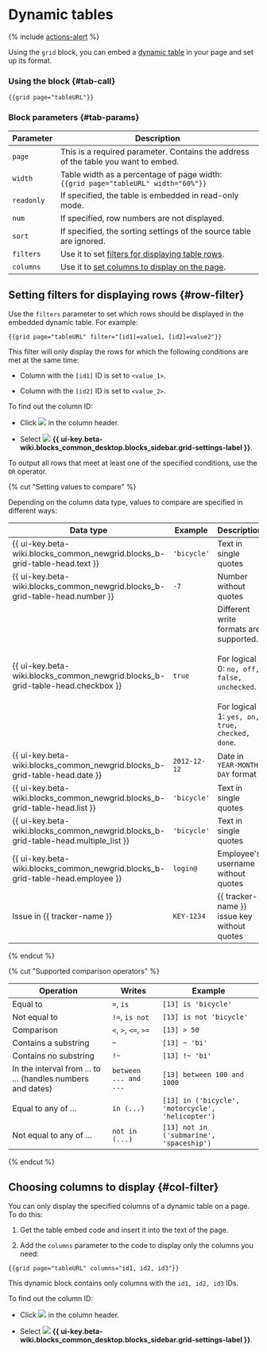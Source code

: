 # Dynamic tables

{% include [actions-alert](../../_includes/wiki/actions-alert.md) %}

Using the `grid` block, you can embed a [dynamic table](../create-grid.md) in your page and set up its format.

### Using the block {#tab-call}

```
{{grid page="tableURL"}}
```


### Block parameters {#tab-params}

| Parameter | Description |
--- | ---
| `page` | This is a required parameter. Contains the address of the table you want to embed. |
| `width` | Table width as a percentage of page width:<br>`{{grid page="tableURL" width="60%"}}` |
| `readonly` | If specified, the table is embedded in read-only mode. |
| `num` | If specified, row numbers are not displayed. |
| `sort` | If specified, the sorting settings of the source table are ignored. |
| `filters` | Use it to set [filters for displaying table rows](#row-filter). |
| `columns` | Use it to [set columns to display on the page](#col-filter). |

## Setting filters for displaying rows {#row-filter}

Use the `filters` parameter to set which rows should be displayed in the embedded dynamic table. For example:

```
{{grid page="tableURL" filter="[id1]=value1, [id2]=value2"}}
```

This filter will only display the rows for which the following conditions are met at the same time:

- Column with the `[id1]` ID is set to `<value_1>`.

- Column with the `[id2]` ID is set to `<value_2>`.

To find out the column ID:

* Click ![](../../_assets/wiki/svg/actions-icon.svg) in the column header.

* Select ![](../../_assets/wiki/table-settings-footer.png) **{{ ui-key.beta-wiki.blocks_common_desktop.blocks_sidebar.grid-settings-label }}**.

To output all rows that meet at least one of the specified conditions, use the `OR` operator.

{% cut "Setting values to compare" %}

Depending on the column data type, values to compare are specified in different ways:

| Data type | Example | Description |
--- | --- | ---
| {{ ui-key.beta-wiki.blocks_common_newgrid.blocks_b-grid-table-head.text }} | `'bicycle'` | Text in single quotes |
| {{ ui-key.beta-wiki.blocks_common_newgrid.blocks_b-grid-table-head.number }} | `-7` | Number without quotes |
| {{ ui-key.beta-wiki.blocks_common_newgrid.blocks_b-grid-table-head.checkbox }} | `true` | Different write formats are supported.<br><br>For logical 0: `no, off, false, unchecked`.<br><br>For logical 1: `yes, on, true, checked, done`. |
| {{ ui-key.beta-wiki.blocks_common_newgrid.blocks_b-grid-table-head.date }} | `2012-12-12` | Date in `YEAR-MONTH-DAY` format |
| {{ ui-key.beta-wiki.blocks_common_newgrid.blocks_b-grid-table-head.list }} | `'bicycle'` | Text in single quotes |
| {{ ui-key.beta-wiki.blocks_common_newgrid.blocks_b-grid-table-head.multiple_list }} | `'bicycle'` | Text in single quotes |
| {{ ui-key.beta-wiki.blocks_common_newgrid.blocks_b-grid-table-head.employee }} | `login@` | Employee's username without quotes |
| Issue in {{ tracker-name }} | `KEY-1234` | {{ tracker-name }} issue key without quotes |

{% endcut %}

{% cut "Supported comparison operators" %}

| Operation | Writes | Example |
--- | --- | ---
| Equal to | `=`, `is` | `[13] is 'bicycle'` |
| Not equal to | `!=`, `is not` | `[13] is not 'bicycle'` |
| Comparison | `<`, `>`, `<=`, `>=` | `[13] > 50 ` |
| Contains a substring | `~` | `[13] ~ 'bi'` |
| Contains no substring | `!~` | `[13] !~ 'bi'` |
| In the interval from ... to ... (handles numbers and dates) | `between ... and ...` | `[13] between 100 and 1000` |
| Equal to any of ... | `in (...)` | `[13] in ('bicycle', 'motorcycle', 'helicopter')` |
| Not equal to any of ... | `not in (...)` | `[13] not in ('submarine', 'spaceship')` |

{% endcut %}

## Choosing columns to display {#col-filter}

You can only display the specified columns of a dynamic table on a page. To do this:

1. Get the table embed code and insert it into the text of the page.

1. Add the `columns` parameter to the code to display only the columns you need:

```
{{grid page="tableURL" columns="id1, id2, id3"}}
```
This dynamic block contains only columns with the `id1, id2, id3` IDs.

To find out the column ID:

* Click ![](../../_assets/wiki/svg/actions-icon.svg) in the column header.

* Select ![](../../_assets/wiki/table-settings-footer.png) **{{ ui-key.beta-wiki.blocks_common_desktop.blocks_sidebar.grid-settings-label }}**.